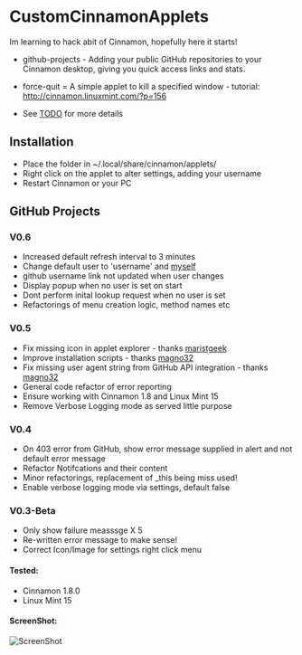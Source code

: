 CustomCinnamonApplets
=====================

Im learning to hack abit of Cinnamon, hopefully here it starts!

* github-projects - Adding your public GitHub repositories to your Cinnamon desktop, giving you quick access links and stats.
* force-quit = A simple applet to kill a specified window - tutorial: http://cinnamon.linuxmint.com/?p=156

* See [TODO](https://github.com/jamesemorgan/CustomCinnamonApplets/blob/master/github-projects%40morgan-design.com/TODO) for more details

## Installation

* Place the folder in ~/.local/share/cinnamon/applets/ 
* Right click on the applet to alter settings, adding your username
* Restart Cinnamon or your PC

## GitHub Projects

### V0.6
* Increased default refresh interval to 3 minutes
* Change default user to 'username' and [myself](https://github.com/jamesemorgan)
* github username link not updated when user changes
* Display popup when no user is set on start
* Dont perform inital lookup request when no user is set
* Refactorings of menu creation logic, method names etc

### V0.5
* Fix missing icon in applet explorer - thanks [maristgeek](https://github.com/maristgeek)
* Improve installation scripts - thanks [magno32](https://github.com/magno32)
* Fix missing user agent string from GitHub API integration - thanks [magno32](https://github.com/magno32)
* General code refactor of error reporting
* Ensure working with Cinnamon 1.8 and Linux Mint 15
* Remove Verbose Logging mode as served little purpose

### V0.4
* On 403 error from GitHub, show error message supplied in alert and not default error message
* Refactor Notifcations and their content
* Minor refactorings, replacement of _this being miss used!
* Enable verbose logging mode via settings, default false

### V0.3-Beta
* Only show failure measssge X 5
* Re-written error message to make sense!
* Correct Icon/Image for settings right click menu

#### Tested:

* Cinnamon 1.8.0
* Linux Mint 15

#### ScreenShot:

![ScreenShot](https://github.com/jamesemorgan/CustomCinnamonApplets/raw/master/screenshots/v0.2-github-explorer.png)
